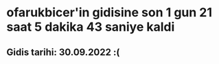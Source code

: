 # ofarukbicer'in gidisine son 1 gun 21 saat 5 dakika 43 saniye kaldi

## Gidis tarihi: 30.09.2022 :(